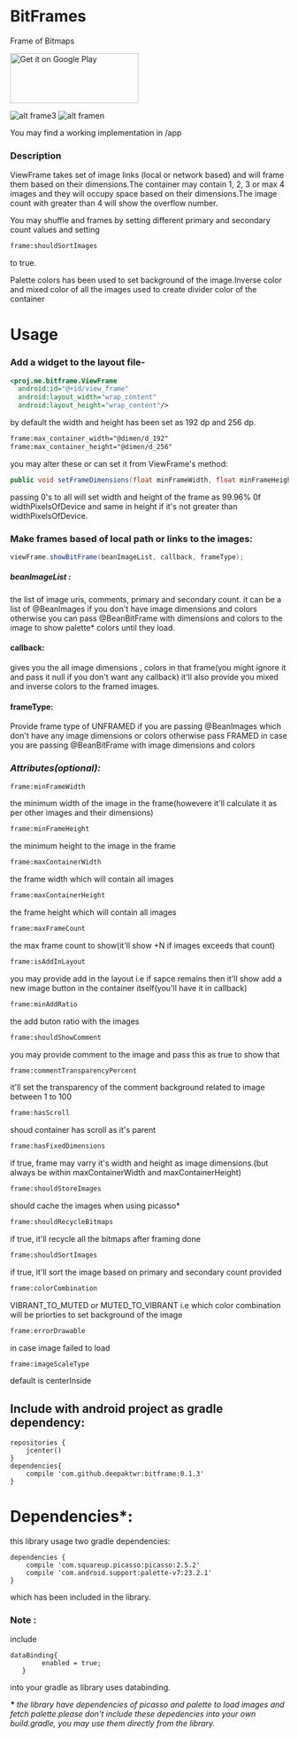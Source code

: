 # BitFrames
Frame of Bitmaps


<a href='https://play.google.com/store/apps/details?id=proj.me.bitframedemo&utm_source=global_co&utm_medium=prtnr&utm_content=Mar2515&utm_campaign=PartBadge&pcampaignid=MKT-Other-global-all-co-prtnr-py-PartBadge-Mar2515-1'><img alt='Get it on Google Play' src='https://play.google.com/intl/en_us/badges/images/generic/en_badge_web_generic.png' width='232' height='90'/></a>







![alt frame3](http://oi68.tinypic.com/30a9mpu.jpg)                                                                                                                                   ![alt framen](http://oi66.tinypic.com/n4caya.jpg)



You may find a working implementation in /app


### Description
ViewFrame takes set of image links (local or network based) and will frame them based on their dimensions.The container may contain 1, 2, 3 or max 4 images and they will occupy space based on their dimensions.The image count with greater than 4 will show the overflow number.

You may shuffle and frames by setting different primary and secondary count values and setting 
```xml
frame:shouldSortImages
```
to true.

Palette colors has been used to set background of the image.Inverse color and mixed color of all the images used to create divider color of the container


# Usage


### Add a widget to the layout file-

```xml
<proj.me.bitframe.ViewFrame
  android:id="@+id/view_frame"
  android:layout_width="wrap_content"
  android:layout_height="wrap_content"/>
```


by default the width and height has been set as 192 dp and 256 dp.

```xml
frame:max_container_width="@dimen/d_192"
frame:max_container_height="@dimen/d_256"
```
you may alter these or can set it from ViewFrame's method:

```java
public void setFrameDimensions(float minFrameWidth, float minFrameHeight, float maxContainerWidth, float maxContainerHeight);
```
passing 0's to all will set width and height of the frame as 99.96% 0f widthPixelsOfDevice and same in height if it's not greater than widthPixelsOfDevice.


### Make frames based of local path or links to the images:

```java
viewFrame.showBitFrame(beanImageList, callback, frameType);
```

##### beanImageList :
the list of image uris, comments, primary and secondary count.
it can be a list of @BeanImages if you don't have image dimensions and colors otherwise you can pass @BeanBitFrame with dimensions and colors to the image to show palette* colors until they load.

#### callback:
gives you the all image dimensions , colors in that frame(you might ignore it and pass it null if you don't want any callback)
it'll also provide you mixed and inverse colors to the framed images.

#### frameType:
Provide frame type of UNFRAMED if you are passing @BeanImages which don't have any image dimensions or colors
otherwise pass FRAMED in case you are passing @BeanBitFrame with image dimensions and colors


### *_Attributes(optional):_*

```xml
frame:minFrameWidth
```
the minimum width of the image in the frame(howevere it'll calculate it as per other images and their dimensions)

```xml
frame:minFrameHeight
```
the minimum height to the image in the frame

```xml
frame:maxContainerWidth
```
the frame width which will contain all images

```xml
frame:maxContainerHeight
```
the frame height which will contain all images

```xml
frame:maxFrameCount
```
the max frame count to show(it'll show +N if images exceeds that count)

```xml
frame:isAddInLayout
```
you may provide add in the layout i.e if sapce remains then it'll show add a new image button in the container itself(you'll have it in callback)

```xml
frame:minAddRatio
```
the add buton ratio with the images

```xml
frame:shouldShowComment
```
you may provide comment to the image and pass this as true to show that

```xml
frame:commentTransparencyPercent
```
it'll set the transparency of the comment background related to image between 1 to 100

```xml
frame:hasScroll
```
shoud container has scroll as it's parent

```xml
frame:hasFixedDimensions
```
if true, frame may varry it's width and height as image dimensions.(but always be within maxContainerWidth and maxContainerHeight)

```xml
frame:shouldStoreImages
```
should cache the images when using picasso*

```xml
frame:shouldRecycleBitmaps
```
if true, it'll recycle all the bitmaps after framing done

```xml
frame:shouldSortImages
```
if true, it'll sort the image based on primary and secondary count provided

```xml
frame:colorCombination
```
VIBRANT_TO_MUTED or MUTED_TO_VIBRANT i.e which color combination will be priorties to set background of the image

```xml
frame:errorDrawable
```
in case image failed to load

```xml
frame:imageScaleType
```
default is centerInside





## Include with android project as gradle dependency:

```code
repositories {
    jcenter()
}
dependencies{
    compile 'com.github.deepaktwr:bitframe:0.1.3'
}
```




# Dependencies*:

this library usage two gradle dependencies:
```code
dependencies {
    compile 'com.squareup.picasso:picasso:2.5.2'
    compile 'com.android.support:palette-v7:23.2.1'
}
```

which has been included in the library.




### Note :
include
```code
dataBinding{
        enabled = true;
   }
```

into your gradle as library uses databinding.

**_*_** *_the library have dependencies of picasso and palette to load images and fetch palette.please don't include these depedencies into your own build.gradle, you may use them directly from the library._*
